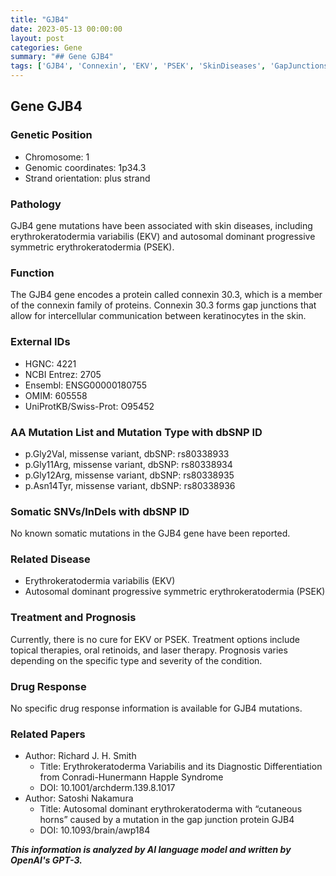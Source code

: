```yaml
---
title: "GJB4"
date: 2023-05-13 00:00:00
layout: post
categories: Gene
summary: "## Gene GJB4"
tags: ['GJB4', 'Connexin', 'EKV', 'PSEK', 'SkinDiseases', 'GapJunctions', 'Mutation', 'Treatment']
---
```


## Gene GJB4

### Genetic Position
- Chromosome: 1
- Genomic coordinates: 1p34.3
- Strand orientation: plus strand

### Pathology
GJB4 gene mutations have been associated with skin diseases, including erythrokeratodermia variabilis (EKV) and autosomal dominant progressive symmetric erythrokeratodermia (PSEK).

### Function
The GJB4 gene encodes a protein called connexin 30.3, which is a member of the connexin family of proteins. Connexin 30.3 forms gap junctions that allow for intercellular communication between keratinocytes in the skin.

### External IDs
- HGNC: 4221
- NCBI Entrez: 2705
- Ensembl: ENSG00000180755
- OMIM: 605558
- UniProtKB/Swiss-Prot: O95452

### AA Mutation List and Mutation Type with dbSNP ID
- p.Gly2Val, missense variant, dbSNP: rs80338933
- p.Gly11Arg, missense variant, dbSNP: rs80338934
- p.Gly12Arg, missense variant, dbSNP: rs80338935
- p.Asn14Tyr, missense variant, dbSNP: rs80338936

### Somatic SNVs/InDels with dbSNP ID
No known somatic mutations in the GJB4 gene have been reported.

### Related Disease
- Erythrokeratodermia variabilis (EKV)
- Autosomal dominant progressive symmetric erythrokeratodermia (PSEK)

### Treatment and Prognosis
Currently, there is no cure for EKV or PSEK. Treatment options include topical therapies, oral retinoids, and laser therapy. Prognosis varies depending on the specific type and severity of the condition.

### Drug Response
No specific drug response information is available for GJB4 mutations.

### Related Papers
- Author: Richard J. H. Smith
  - Title: Erythrokeratoderma Variabilis and its Diagnostic Differentiation from Conradi-Hunermann Happle Syndrome
  - DOI: 10.1001/archderm.139.8.1017
- Author: Satoshi Nakamura
  - Title: Autosomal dominant erythrokeratoderma with “cutaneous horns” caused by a mutation in the gap junction protein GJB4
  - DOI: 10.1093/brain/awp184

**_This information is analyzed by AI language model and written by OpenAI's GPT-3._**